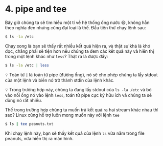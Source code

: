 # 4. pipe and tee

Bây giờ chúng ta sẽ tìm hiểu một tí về hệ thống ống nước :satisfied:, không hẳn theo nghĩa đen nhưng cũng đại loại là thế. Đầu tiên thử chạy lệnh sau:

```sh
$ ls -la /etc
```

Chạy xong là bạn sẽ thấy rất nhiều kết quả hiện ra, và thật sự khá là khó đọc, chẳng phải sẽ tiện hơn nếu chúng ta đem các kết quả này và hiển thị trong một lệnh khác như `less`? Thật ra là được đấy:

```sh
$ ls -la /etc | less
```

:bulb: Toán tử `|` là toán tử pipe (đường ống), nó sẽ cho phép chúng ta lấy stdout của một lệnh và biến nó trở thành stdin của lệnh khác.

:bulb: Trong trường hợp này, chúng ta đang lấy stdout của `ls -la /etc` và bỏ vào nối ống nó vào lệnh `less`, toán tử pipe cực kỳ hữu ích và chúng ta sẽ dùng nó rất nhiều.

Thế trong trường hợp chúng ta muốn trả kết quả ra hai stream khác nhau thì sao? Linux cũng hỗ trợ luôn mong muốn này với lệnh `tee`

```sh
$ ls | tee peanuts.txt
```

Khi chạy lệnh này, bạn sẽ thấy kết quả của lệnh `ls` vừa nằm trong file peanuts, vừa hiển thị ra màn hình.
